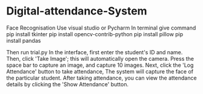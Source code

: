 # Digital-attendance-System
Face Recognisation
Use visual studio or Pycharm 
In terminal give command 
pip install tkinter
pip install opencv-contrib-python
pip install pillow
pip install pandas

Then run trial.py 
In the interface, first enter the student's ID and name. Then, click 'Take Image'; this will automatically open the camera. Press the space bar to capture an image, and capture 10 images. 
Next, click the 'Log Attendance' button to take attendance, The system will capture the face of the particular student.
After taking attendance, you can view the attendance details by clicking the 'Show Attendance' button.

